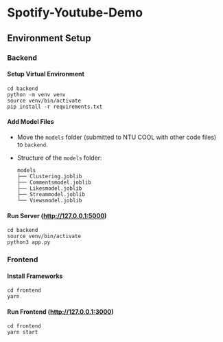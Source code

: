 # Spotify-Youtube-Demo

## Environment Setup

### Backend

#### Setup Virtual Environment

```
cd backend
python -m venv venv
source venv/bin/activate
pip install -r requirements.txt
```

#### Add Model Files

- Move the `models` folder (submitted to NTU COOL with other code files) to `backend`.
- Structure of the `models` folder:

  ```
  models
  ├── Clustering.joblib
  ├── Commentsmodel.joblib
  ├── Likesmodel.joblib
  ├── Streammodel.joblib
  └── Viewsmodel.joblib
  ```

#### Run Server (http://127.0.0.1:5000)

```
cd backend
source venv/bin/activate
python3 app.py
```

### Frontend

#### Install Frameworks

```
cd frontend
yarn
```

#### Run Frontend (http://127.0.0.1:3000)

```
cd frontend
yarn start
```
